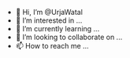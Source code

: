 - 👋 Hi, I’m @UrjaWatal
- 👀 I’m interested in ...
- 🌱 I’m currently learning ...
- 💞️ I’m looking to collaborate on ...
- 📫 How to reach me ...

<!---
UrjaWatal/UrjaWatal is a ✨ special ✨ repository because its `README.md` (this file) appears on your GitHub profile.
You can click the Preview link to take a look at your changes.
--->

